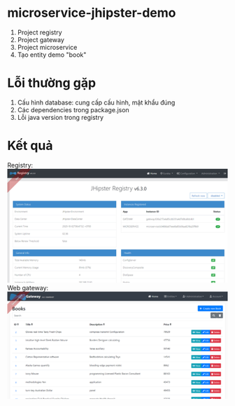 # microservice-jhipster-demo
1. Project registry
2. Project gateway
3. Project microservice
4. Tạo entity demo "book"
# Lỗi thường gặp
1. Cấu hình database: cung cấp cấu hình, mật khẩu đúng
2. Các dependencies trong package.json
3. Lỗi java version trong registry
# Kết quả
Registry: <img src="https://github.com/kiendo1998/microservice-jhipster-demo/blob/master/image/a1.PNG">
Web gateway: <img src="https://github.com/kiendo1998/microservice-jhipster-demo/blob/master/image/a2.PNG">
